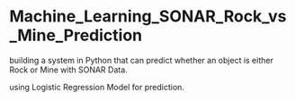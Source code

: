 # Machine_Learning_SONAR_Rock_vs_Mine_Prediction

 building a system in Python that can predict whether an object is either Rock or Mine with SONAR Data.

 using Logistic Regression Model for  prediction. 
